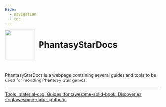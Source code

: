 ```yaml
---
hide:
  - navigation
  - toc
---
```


<div>
  <img width="96" style="vertical-align: middle" src="/assets/favicon.png">
  <h1 style="padding: 0 0 0 0.3em; display: inline; vertical-align: middle; font-weight: bold;">PhantasyStarDocs</h1>
  <p style="padding-top: 2em"> PhantasyStarDocs is a webpage containing several guides and tools to be used for modding Phantasy Star games.</p>
  <hr>
</div>

<a class="md-button md-button--primary" href="tools/" style="text-align: center; width: 12em">
  Tools :material-cog:
</a>

<a class="md-button md-button--primary" href="guides/" style="text-align: center; width: 12em">
  Guides :fontawesome-solid-book:
</a>

<a class="md-button md-button--primary" href="discoveries/" style="text-align: center; width: 12em">
  Discoveries :fontawesome-solid-lightbulb:
</a>
